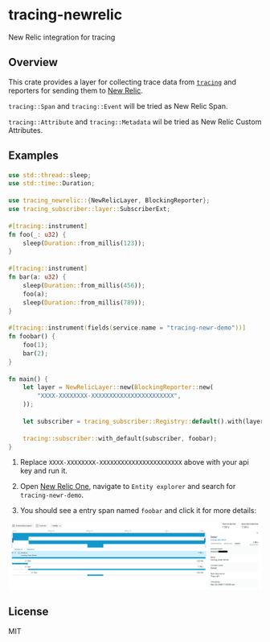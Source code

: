 # tracing-newrelic

New Relic integration for tracing

## Overview

This crate provides a layer for collecting trace data from [`tracing`] and reporters for sending them to [New Relic].

`tracing::Span` and `tracing::Event` will be tried as New Relic Span.

`tracing::Attribute` and `tracing::Metadata` wil be tried as New Relic Custom Attributes.

[`tracing`]: https://github.com/tokio-rs/tracing
[New Relic]: https://newrelic.com

## Examples

```rust
use std::thread::sleep;
use std::time::Duration;

use tracing_newrelic::{NewRelicLayer, BlockingReporter};
use tracing_subscriber::layer::SubscriberExt;

#[tracing::instrument]
fn foo(_: u32) {
    sleep(Duration::from_millis(123));
}

#[tracing::instrument]
fn bar(a: u32) {
    sleep(Duration::from_millis(456));
    foo(a);
    sleep(Duration::from_millis(789));
}

#[tracing::instrument(fields(service.name = "tracing-newr-demo"))]
fn foobar() {
    foo(1);
    bar(2);
}

fn main() {
    let layer = NewRelicLayer::new(BlockingReporter::new(
        "XXXX-XXXXXXXX-XXXXXXXXXXXXXXXXXXXXXXX",
    ));

    let subscriber = tracing_subscriber::Registry::default().with(layer);

    tracing::subscriber::with_default(subscriber, foobar);
}
```

1. Replace `XXXX-XXXXXXXX-XXXXXXXXXXXXXXXXXXXXXXX` above with your api key and run it.

2. Open [New Relic One], navigate to `Entity explorer` and search for `tracing-newr-demo`.

3. You should see a entry span named `foobar` and click it for more details:

<img src="https://raw.githubusercontent.com/PoiScript/tracing-newrelic/a/screenshot.png" alt="newrelic screenshot" />

[New Relic One]: http://one.newrelic.com

## License

MIT
